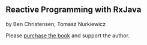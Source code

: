 ## Reactive Programming with RxJava

by Ben Christensen; Tomasz Nurkiewicz

Please [purchase the book](https://www.amazon.com/Reactive-Programming-RxJava-Asynchronous-Applications/dp/1491931655) and support the author.

